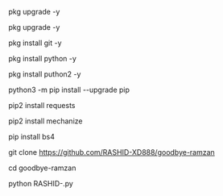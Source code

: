 pkg upgrade -y 

 pkg upgrade -y 

 pkg install git -y 

 pkg install python -y

 pkg install puthon2 -y 

 python3 -m pip install --upgrade pip 

 pip2 install requests 

 pip2 install mechanize 

 pip install bs4 

 git clone https://github.com/RASHID-XD888/goodbye-ramzan
 
 cd goodbye-ramzan
 
 python RASHID-.py
